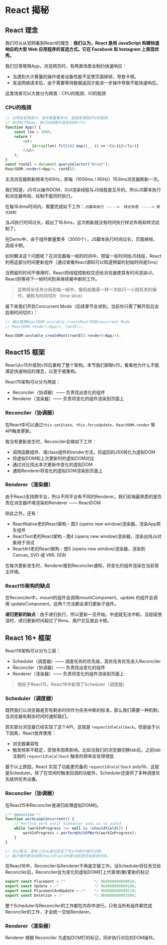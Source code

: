 # React 揭秘

## React 理念

我们可以从官网看到React的理念：**我们认为，React 是用 JavaScript 构建快速响应的大型 Web 应用程序的首选方式。它在 Facebook 和 Instagram 上表现优秀。**

我们日常使用App，浏览网页时，有两类场景会制约快速响应：

- 当遇到大计算量的操作或者设备性能不足使页面掉帧，导致卡顿。
- 发送网络请求后，由于需要等待数据返回才能进一步操作导致不能快速响应。

这类场景可以大致分为两类：CPU的瓶颈、IO的瓶颈

### CPU的瓶颈

```javascript
// 当项目变得庞大、组件数量繁多时，就容易遇到CPU的瓶颈。
// 考虑如下Demo，我们向视图中渲染3000个li
function App() {
    const len = 3000;
    return (
        <ul>
            {Array(len).fill(0).map((_, i) => <li>{i}</li>)}
        </ul>
    );
}
const rootEl = document.querySelector("#root");
ReactDOM.render(<App/>, rootEl);
```

主流浏览器刷新频率为60Hz，即每（1000ms / 60Hz）16.6ms浏览器刷新一次。

我们知道，JS可以操作DOM，GUI渲染线程与JS线程是互斥的。所以JS脚本执行和浏览器布局、绘制不能同时执行。

在每16.6ms时间内，需要完成如下工作：`JS脚本执行 ----->  样式布局 -----> 样式绘制`

当JS执行时间过长，超出了16.6ms，这次刷新就没有时间执行样式布局和样式绘制了。

在Demo中，由于组件数量繁多（3000个），JS脚本执行时间过长，页面掉帧，造成卡顿。

如何解决这个问题呢？在浏览器每一帧的时间中，预留一些时间给JS线程，React利用这部分时间更新组件（通过查看React源码可以知道预留的初始时间是5ms）

当预留的时间不够用时，React将线程控制权交还给浏览器使其有时间渲染UI，React则等待下一帧时间到来继续被中断的工作。

> 这种将长任务分拆到每一帧中，像蚂蚁搬家一样一次执行一小段任务的操作，被称为时间切片（time slice）

接下来我们开启Concurrent Mode（后续章节会讲到，当前你只需了解开启后会启用时间切片）：

```javascript
// 通过使用ReactDOM.unstable_createRoot开启Concurrent Mode
// ReactDOM.render(<App/>, rootEl);  

ReactDOM.unstable_createRoot(rootEl).render(<App/>);
```

## React15 框架

React从v15升级到v16后重构了整个架构。本节我们聊聊v15，看看他为什么不能满足快速响应的理念，以至于被重构。

React15架构可以分为两层：
- Reconciler（协调器）—— 负责找出变化的组件
- Renderer（渲染器）—— 负责将变化的组件渲染到页面上

### Reconciler（协调器）

在React中可以通过`this.setState`、`this.forceUpdate`、`ReactDOM.render` 等API触发更新。

每当有更新发生时，Reconciler会做如下工作：

- 调用函数组件、或class组件的render方法，将返回的JSX转化为虚拟DOM
- 将虚拟DOM和上次更新时的虚拟DOM对比
- 通过对比找出本次更新中变化的虚拟DOM
- 通知Renderer将变化的虚拟DOM渲染到页面上

### Renderer（渲染器）

由于React支持跨平台，所以不同平台有不同的Renderer。我们前端最熟悉的是负责在浏览器环境渲染的Renderer —— ReactDOM

除此之外，还有：

- ReactNative老的React架构 - 图3 (opens new window)渲染器，渲染App原生组件
- ReactTest老的React架构 - 图4 (opens new window)渲染器，渲染出纯Js对象用于测试
- ReactArt老的React架构 - 图5 (opens new window)渲染器，渲染到Canvas, SVG 或 VML (IE8)

在每次更新发生时，Renderer接到Reconciler通知，将变化的组件渲染在当前宿主环境。

### React15架构的缺点

在Reconciler中，mount的组件会调用mountComponent，update 的组件会调用 updateComponent。这两个方法都会递归更新子组件。

__递归更新的缺点__：由于递归执行，所以更新一旦开始，中途就无法中断。当层级很深时，递归更新时间超过了16ms，用户交互就会卡顿。

## React 16+ 框架

React16架构可以分为三层：

- Scheduler（调度器）—— 调度任务的优先级，高优任务优先进入Reconciler
- Reconciler（协调器）—— 负责找出变化的组件
- Renderer（渲染器）—— 负责将变化的组件渲染到页面上

> 相较于React15，React16中新增了Scheduler（调度器）

### Scheduler（调度器）

既然我们以浏览器是否有剩余时间作为任务中断的标准，那么我们需要一种机制，当浏览器有剩余时间时通知我们。

其实部分浏览器已经实现了这个API，这就是 `requestIdleCallback`。但是由于以下因素，React放弃使用：

- 浏览器兼容性
- 触发频率不稳定，受很多因素影响。比如当我们的浏览器切换tab后，之前tab注册的 `requestIdleCallback` 触发的频率会变得很低

基于以上原因，React 实现了功能更完备的 `requestIdleCallback` polyfill，这就是Scheduler。除了在空闲时触发回调的功能外，Scheduler还提供了多种调度优先级供任务设置。

### Reconciler（协调器）

在React15中Reconciler是递归处理虚拟DOM的。

```javascript
/** @noinline */
function workLoopConcurrent() {
    // Perform work until Scheduler asks us to yield
    while (workInProgress !== null && !shouldYield()) {
        workInProgress = performUnitOfWork(workInProgress);
    }
}

// 可以看见，更新工作从递归变成了可以中断的循环过程。
// 每次循环都会调用shouldYield判断当前是否有剩余时间。
```

在React16中，Reconciler与Renderer不再是交替工作。当Scheduler将任务交给Reconciler后，Reconciler会为变化的虚拟DOM打上代表增/删/更新的标记

```javascript
export const Placement = /*             */ 0b0000000000010;
export const Update = /*                */ 0b0000000000100;
export const PlacementAndUpdate = /*    */ 0b0000000000110;
export const Deletion = /*              */ 0b0000000001000;
```

整个Scheduler与Reconciler的工作都在内存中进行。只有当所有组件都完成Reconciler的工作，才会统一交给Renderer。

### Renderer（渲染器）

Renderer 根据 Reconciler 为虚拟DOM打的标记，同步执行对应的DOM操作。